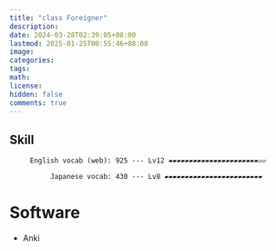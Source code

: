 ```yaml
---
title: "class Foreigner"
description: 
date: 2024-03-28T02:39:05+08:00
lastmod: 2025-01-25T00:55:46+08:00
image: 
categories: 
tags: 
math: 
license: 
hidden: false
comments: true
---
```

## Skill

         English vocab (web): 925 --- Lv12 ▰▰▰▰▰▰▰▰▰▰▰▰▰▰▰▰▰▰▰▰▰▰▱▱

              Japanese vocab: 430 --- Lv8 ▰▰▰▰▰▰▰▰▰▰▰▰▰▰▰▰▰▰▰▰▰▰▰▰

# Software
- Anki
